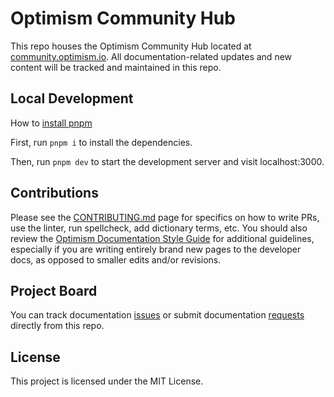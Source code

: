 # Optimism Community Hub

This repo houses the Optimism Community Hub located at [community.optimism.io](https://community.optimism.io/). All documentation-related updates and new content will be tracked and maintained in this repo.

## Local Development

How to [install pnpm](https://pnpm.io/installation)

First, run `pnpm i` to install the dependencies.

Then, run `pnpm dev` to start the development server and visit localhost:3000.

## Contributions

Please see the [CONTRIBUTING.md](https://github.com/ethereum-optimism/docs/blob/main/CONTRIBUTING.md) page for specifics on how to write PRs, use the linter, run spellcheck, add dictionary terms, etc. You should also review the [Optimism Documentation Style Guide](/pages/connect/contribute/style-guide.mdx) for additional guidelines, especially if you are writing entirely brand new pages to the developer docs, as opposed to smaller edits and/or revisions.

## Project Board

You can track documentation [issues](https://github.com/ethereum-optimism/community-hub/issues) or submit documentation [requests](https://github.com/ethereum-optimism/community-hub/issues/new/choose) directly from this repo.

## License

This project is licensed under the MIT License.

